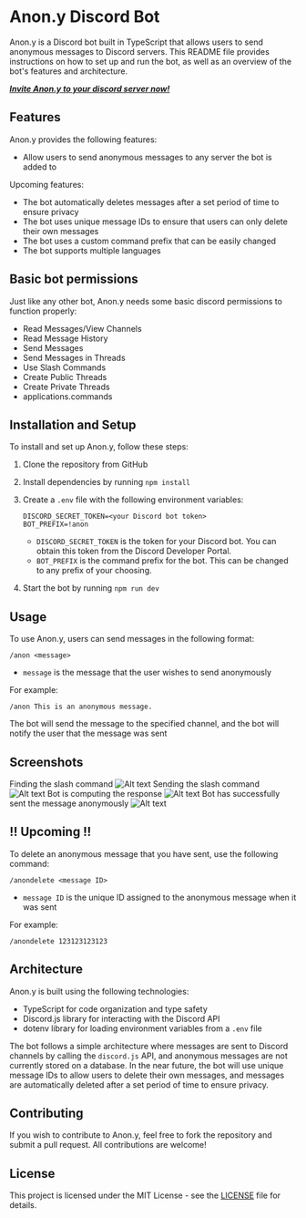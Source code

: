 # Anon.y Discord Bot

Anon.y is a Discord bot built in TypeScript that allows users to send anonymous messages to Discord servers. This README file provides instructions on how to set up and run the bot, as well as an overview of the bot's features and architecture.

***[Invite Anon.y to your discord server now!](https://discord.com/api/oauth2/authorize?client_id=1098515972396167178&permissions=380104674304&scope=bot%20applications.commands)***

## Features

Anon.y provides the following features:

- Allow users to send anonymous messages to any server the bot is added to

Upcoming features:

- The bot automatically deletes messages after a set period of time to ensure privacy
- The bot uses unique message IDs to ensure that users can only delete their own messages
- The bot uses a custom command prefix that can be easily changed
- The bot supports multiple languages

## Basic bot permissions

Just like any other bot, Anon.y needs some basic discord permissions to function properly:

- Read Messages/View Channels
- Read Message History
- Send Messages
- Send Messages in Threads
- Use Slash Commands
- Create Public Threads
- Create Private Threads
- applications.commands

## Installation and Setup

To install and set up Anon.y, follow these steps:

1. Clone the repository from GitHub
2. Install dependencies by running `npm install`
3. Create a `.env` file with the following environment variables:

   ```
   DISCORD_SECRET_TOKEN=<your Discord bot token>
   BOT_PREFIX=!anon
   ```
   
   - `DISCORD_SECRET_TOKEN` is the token for your Discord bot. You can obtain this token from the Discord Developer Portal.
   - `BOT_PREFIX` is the command prefix for the bot. This can be changed to any prefix of your choosing.

4. Start the bot by running `npm run dev`

## Usage

To use Anon.y, users can send messages in the following format:

```
/anon <message>
```

- `message` is the message that the user wishes to send anonymously

For example:

```
/anon This is an anonymous message.
```

The bot will send the message to the specified channel, and the bot will notify the user that the message was sent

## Screenshots
Finding the slash command
![Alt text](<static/Screenshot 2024-01-30 at 10.12.35 AM.png>)
Sending the slash command
![Alt text](<static/Screenshot 2024-01-30 at 10.14.14 AM.png>)
Bot is computing the response
![Alt text](<static/Screenshot 2024-01-30 at 10.14.27 AM.png>)
Bot has successfully sent the message anonymously
![Alt text](<static/Screenshot 2024-01-30 at 10.16.01 AM.png>)

## !! Upcoming !!

To delete an anonymous message that you have sent, use the following command:

```
/anondelete <message ID>
```

- `message ID` is the unique ID assigned to the anonymous message when it was sent

For example:

```
/anondelete 123123123123
```

## Architecture

Anon.y is built using the following technologies:

- TypeScript for code organization and type safety
- Discord.js library for interacting with the Discord API
- dotenv library for loading environment variables from a `.env` file

The bot follows a simple architecture where messages are sent to Discord channels by calling the `discord.js` API, and anonymous messages are not currently stored on a database. In the near future, the bot will use unique message IDs to allow users to delete their own messages, and messages are automatically deleted after a set period of time to ensure privacy.

## Contributing

If you wish to contribute to Anon.y, feel free to fork the repository and submit a pull request. All contributions are welcome!

## License

This project is licensed under the MIT License - see the [LICENSE](https://github.com/mark-p7/Anony/blob/main/LICENSE) file for details.
